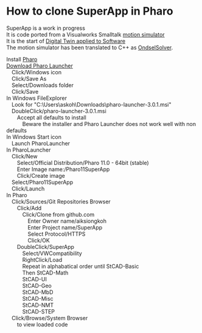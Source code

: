 # How to clone SuperApp in Pharo
   
SuperApp is a work in progress   
It is code ported from a Visualworks Smalltalk [motion simulator](https://ar-cad.com)   
It is the start of [Digital Twin applied to Software](https://askoh.com/index.html#DigitalTwinS)   
The motion simulator has been translated to C++ as [OndselSolver](https://github.com/Ondsel-Development/OndselSolver).   

Install [Pharo](https://pharo.org)  
[Download Pharo Launcher](https://pharo.org/download)  
&emsp;Click/Windows icon  
&emsp;Click/Save As  
&emsp;Select/Downloads folder  
&emsp;Click/Save  
In Windows FileExplorer  
&emsp;Look for "C:\Users\askoh\Downloads\pharo-launcher-3.0.1.msi"  
&emsp;DoubleClick/pharo-launcher-3.0.1.msi  
&emsp;&emsp;Accept all defaults to install  
&emsp;&emsp;&emsp;Beware the installer and Pharo Launcher does not work well with non defaults  
In Windows Start icon  
&emsp;Launch PharoLauncher  
In PharoLauncher  
&emsp;Click/New  
&emsp;&emsp;Select/Official Distribution/Pharo 11.0 - 64bit (stable)  
&emsp;&emsp;Enter Image name:/Pharo11SuperApp  
&emsp;&emsp;Click/Create image  
&emsp;Select/Pharo11SuperApp  
&emsp;Click/Launch  
In Pharo  
&emsp;Click/Sources/Git Repositories Browser  
&emsp;&emsp;Click/Add  
&emsp;&emsp;&emsp;Click/Clone from github.com  
&emsp;&emsp;&emsp;&emsp;Enter Owner name/aiksiongkoh  
&emsp;&emsp;&emsp;&emsp;Enter Project name/SuperApp  
&emsp;&emsp;&emsp;&emsp;Select Protocol/HTTPS  
&emsp;&emsp;&emsp;&emsp;Click/OK  
&emsp;&emsp;DoubleClick/SuperApp  
&emsp;&emsp;&emsp;Select/VWCompatibility  
&emsp;&emsp;&emsp;RightClick/Load  
&emsp;&emsp;&emsp;Repeat in alphabatical order until StCAD-Basic  
&emsp;&emsp;&emsp;Then StCAD-Math  
&emsp;&emsp;&emsp;StCAD-UI  
&emsp;&emsp;&emsp;StCAD-Geo  
&emsp;&emsp;&emsp;StCAD-MbD  
&emsp;&emsp;&emsp;StCAD-Misc  
&emsp;&emsp;&emsp;StCAD-NMT  
&emsp;&emsp;&emsp;StCAD-STEP  
&emsp;Click/Browse/System Browser  
&emsp;&emsp;to view loaded code  
